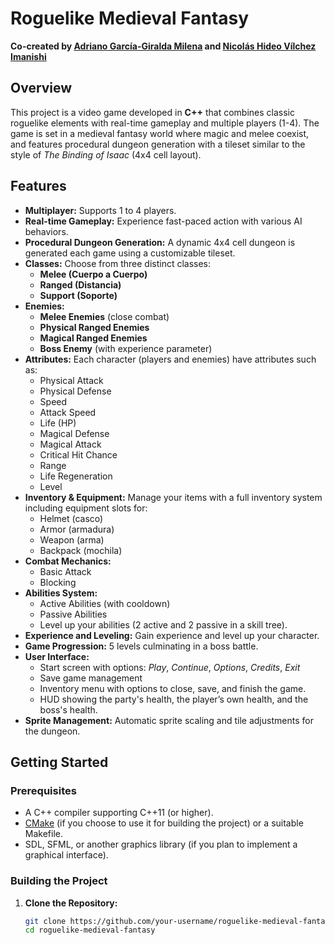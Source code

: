 # Roguelike Medieval Fantasy

**Co-created by [Adriano García-Giralda Milena](https://github.com/adrianoggm) and [Nicolás Hideo Vílchez Imanishi](https://github.com/your-link)**

## Overview

This project is a video game developed in **C++** that combines classic roguelike elements with real-time gameplay and multiple players (1-4). The game is set in a medieval fantasy world where magic and melee coexist, and features procedural dungeon generation with a tileset similar to the style of *The Binding of Isaac* (4x4 cell layout).

## Features

- **Multiplayer:** Supports 1 to 4 players.
- **Real-time Gameplay:** Experience fast-paced action with various AI behaviors.
- **Procedural Dungeon Generation:** A dynamic 4x4 cell dungeon is generated each game using a customizable tileset.
- **Classes:** Choose from three distinct classes:
  - **Melee (Cuerpo a Cuerpo)**
  - **Ranged (Distancia)**
  - **Support (Soporte)**
- **Enemies:**
  - **Melee Enemies** (close combat)
  - **Physical Ranged Enemies**
  - **Magical Ranged Enemies**
  - **Boss Enemy** (with experience parameter)
- **Attributes:** Each character (players and enemies) have attributes such as:
  - Physical Attack
  - Physical Defense
  - Speed
  - Attack Speed
  - Life (HP)
  - Magical Defense
  - Magical Attack
  - Critical Hit Chance
  - Range
  - Life Regeneration
  - Level
- **Inventory & Equipment:** Manage your items with a full inventory system including equipment slots for:
  - Helmet (casco)
  - Armor (armadura)
  - Weapon (arma)
  - Backpack (mochila)
- **Combat Mechanics:**
  - Basic Attack
  - Blocking
- **Abilities System:**
  - Active Abilities (with cooldown)
  - Passive Abilities
  - Level up your abilities (2 active and 2 passive in a skill tree).
- **Experience and Leveling:** Gain experience and level up your character.
- **Game Progression:** 5 levels culminating in a boss battle.
- **User Interface:**
  - Start screen with options: *Play*, *Continue*, *Options*, *Credits*, *Exit*
  - Save game management
  - Inventory menu with options to close, save, and finish the game.
  - HUD showing the party's health, the player’s own health, and the boss's health.
- **Sprite Management:** Automatic sprite scaling and tile adjustments for the dungeon.

## Getting Started

### Prerequisites

- A C++ compiler supporting C++11 (or higher).
- [CMake](https://cmake.org/) (if you choose to use it for building the project) or a suitable Makefile.
- SDL, SFML, or another graphics library (if you plan to implement a graphical interface).
### Building the Project

1. **Clone the Repository:**

   ```bash
   git clone https://github.com/your-username/roguelike-medieval-fantasy.git
   cd roguelike-medieval-fantasy

 
